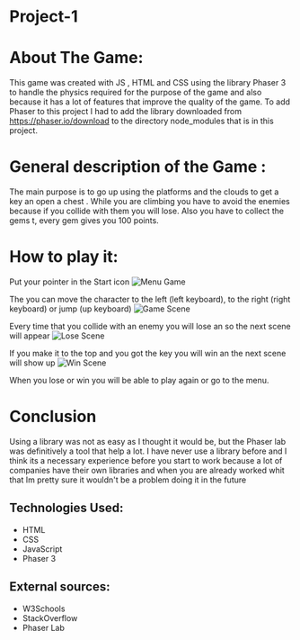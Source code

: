 # Project-1

# About The Game:
This game was created with JS , HTML and CSS  using the library Phaser 3 to handle the physics required for the purpose of the game and also because it has a lot of features that improve the quality of the game. To add Phaser to this project I had to add the library downloaded from https://phaser.io/download to the directory node_modules that is in this project.


# General description of the Game :
The main purpose is to go up  using the platforms and the clouds to get a key an open a chest . While you are climbing you have to avoid the enemies because if you collide with them you will lose. Also you have to collect the gems t, every gem gives you 100 points.

# How to play it:

Put your pointer in the Start icon
![Menu Game](../IMG/Menu.png)

The you can move the character to the left (left keyboard), to the right (right keyboard) or jump (up keyboard)
![Game Scene](../IMG/Game.png)

Every time that you collide with an enemy you will lose an so the next scene will appear
![Lose Scene](../IMG/Lose.png)

If you make it to the top and you got the key you will win an the next scene will show up
![Win Scene](../IMG/Win.png)

When you lose or win you will be able to play again or go to the menu.


# Conclusion
Using a library was not as easy as I thought it would be, but the Phaser lab was definitively a tool that help a lot. I have never use a library before and I think its a necessary experience before you start to work because a lot of companies have their own libraries and when you are already worked whit that Im pretty sure it wouldn't be a problem doing it in the future 


## Technologies Used:
* HTML
* CSS
* JavaScript
* Phaser 3

## External sources:
* W3Schools
* StackOverflow
* Phaser Lab
